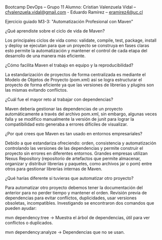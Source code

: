 Bootcamp DevOps – Grupo 11
Alumno: Cristian Valenzuela Vidal – cfvalenzuela.vidal@gmail.com - Eduardo Ramírez – eramirez4@uc.cl       
               
Ejercicio guiado M3-3: "Automatización Profesional con Maven” 
                                                                                                 
¿Qué aprendiste sobre el ciclo de vida de Maven?

Los principales ciclos de vida como: validate, compile, test, package, install y deploy se ejecutan para que un proyecto se construya en fases claras esto permite la automatización y mantener el control de cada etapa del desarrollo de una manera más eficiente.  

¿Cómo facilita Maven el trabajo en equipo y la reproducibilidad?

La estandarización de proyectos de forma centralizada es mediante el Modelo de Objetos de Proyecto (pom.xml) así se logra estructurar el proyecto de forma eficiente ya que las versiones de librerías y plugins son las mismas evitando conflictos.

¿Cuál fue el mayor reto al trabajar con dependencias?

Maven debería gestionar las dependencias de un proyecto automáticamente a través del archivo pom.xml, sin embargo, algunas veces falla y se modifico manualmente la versión de junit para lograr la compatibilidad esto generaba a errores difíciles de visualizar.

¿Por qué crees que Maven es tan usado en entornos empresariales?

Debido a que estandariza ofreciendo: orden, consistencia y automatización controlando las versiones de las dependencias y permite construir el proyecto sin errores en diferentes entornos. Grandes empresas  utilizan Nexus Repository (repositorio de artefactos que permite almacenar, organizar y distribuir librerías y paquetes, como archivos  jar o pom) entre otros para gestionar librerías internas de Maven. 

¿Qué harías diferente si tuvieras que automatizar otro proyecto?
    
Para automatizar otro proyecto debemos tener la documentación del anterior para no perder tiempo y mantener el orden. Revisión previa de dependencias para evitar conflictos, duplicidades, usar versiones obsoletas, incompatibles. Investigando se encontraron dos comandos que pueden ayudar:

mvn dependency:tree → Muestra el árbol de dependencias, útil para ver conflictos o duplicados.

mvn dependency:analyze → Dependencias que no se usan. 
